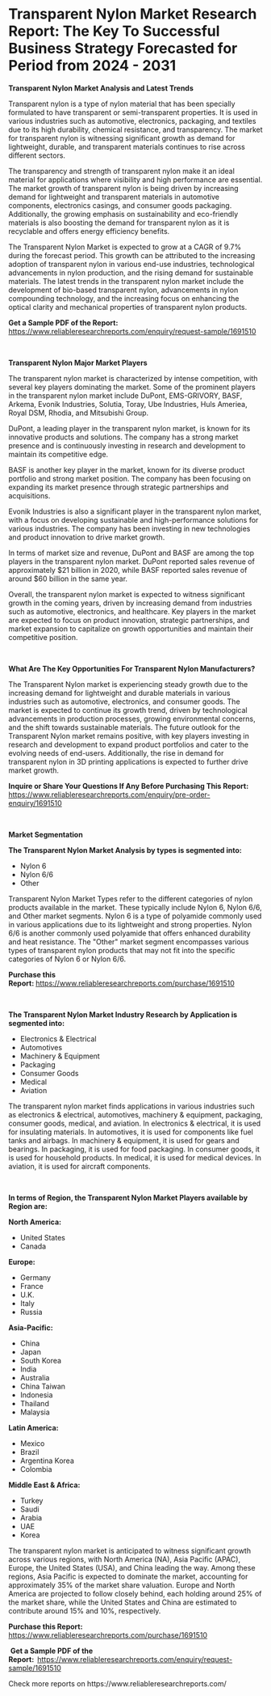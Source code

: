 <p><h1>Transparent Nylon Market Research Report: The Key To Successful Business Strategy Forecasted for Period from 2024 - 2031</h1></p><p><strong>Transparent Nylon Market Analysis and Latest Trends</strong></p>
<p><p>Transparent nylon is a type of nylon material that has been specially formulated to have transparent or semi-transparent properties. It is used in various industries such as automotive, electronics, packaging, and textiles due to its high durability, chemical resistance, and transparency. The market for transparent nylon is witnessing significant growth as demand for lightweight, durable, and transparent materials continues to rise across different sectors.</p><p>The transparency and strength of transparent nylon make it an ideal material for applications where visibility and high performance are essential. The market growth of transparent nylon is being driven by increasing demand for lightweight and transparent materials in automotive components, electronics casings, and consumer goods packaging. Additionally, the growing emphasis on sustainability and eco-friendly materials is also boosting the demand for transparent nylon as it is recyclable and offers energy efficiency benefits.</p><p>The Transparent Nylon Market is expected to grow at a CAGR of 9.7% during the forecast period. This growth can be attributed to the increasing adoption of transparent nylon in various end-use industries, technological advancements in nylon production, and the rising demand for sustainable materials. The latest trends in the transparent nylon market include the development of bio-based transparent nylon, advancements in nylon compounding technology, and the increasing focus on enhancing the optical clarity and mechanical properties of transparent nylon products.</p></p>
<p><strong>Get a Sample PDF of the Report:&nbsp;</strong> <a href="https://www.reliableresearchreports.com/enquiry/request-sample/1691510">https://www.reliableresearchreports.com/enquiry/request-sample/1691510</a></p>
<p>&nbsp;</p>
<p><strong>Transparent Nylon Major Market Players</strong></p>
<p><p>The transparent nylon market is characterized by intense competition, with several key players dominating the market. Some of the prominent players in the transparent nylon market include DuPont, EMS-GRIVORY, BASF, Arkema, Evonik Industries, Solutia, Toray, Ube Industries, Huls Ameriea, Royal DSM, Rhodia, and Mitsubishi Group.</p><p>DuPont, a leading player in the transparent nylon market, is known for its innovative products and solutions. The company has a strong market presence and is continuously investing in research and development to maintain its competitive edge.</p><p>BASF is another key player in the market, known for its diverse product portfolio and strong market position. The company has been focusing on expanding its market presence through strategic partnerships and acquisitions.</p><p>Evonik Industries is also a significant player in the transparent nylon market, with a focus on developing sustainable and high-performance solutions for various industries. The company has been investing in new technologies and product innovation to drive market growth.</p><p>In terms of market size and revenue, DuPont and BASF are among the top players in the transparent nylon market. DuPont reported sales revenue of approximately $21 billion in 2020, while BASF reported sales revenue of around $60 billion in the same year.</p><p>Overall, the transparent nylon market is expected to witness significant growth in the coming years, driven by increasing demand from industries such as automotive, electronics, and healthcare. Key players in the market are expected to focus on product innovation, strategic partnerships, and market expansion to capitalize on growth opportunities and maintain their competitive position.</p></p>
<p>&nbsp;</p>
<p><strong>What Are The Key Opportunities For Transparent Nylon Manufacturers?</strong></p>
<p><p>The Transparent Nylon market is experiencing steady growth due to the increasing demand for lightweight and durable materials in various industries such as automotive, electronics, and consumer goods. The market is expected to continue its growth trend, driven by technological advancements in production processes, growing environmental concerns, and the shift towards sustainable materials. The future outlook for the Transparent Nylon market remains positive, with key players investing in research and development to expand product portfolios and cater to the evolving needs of end-users. Additionally, the rise in demand for transparent nylon in 3D printing applications is expected to further drive market growth.</p></p>
<p><strong>Inquire or Share Your Questions If Any Before Purchasing This Report:</strong> <a href="https://www.reliableresearchreports.com/enquiry/pre-order-enquiry/1691510">https://www.reliableresearchreports.com/enquiry/pre-order-enquiry/1691510</a></p>
<p>&nbsp;</p>
<p><strong>Market Segmentation</strong></p>
<p><strong>The Transparent Nylon Market Analysis by types is segmented into:</strong></p>
<p><ul><li>Nylon 6</li><li>Nylon 6/6</li><li>Other</li></ul></p>
<p><p>Transparent Nylon Market Types refer to the different categories of nylon products available in the market. These typically include Nylon 6, Nylon 6/6, and Other market segments. Nylon 6 is a type of polyamide commonly used in various applications due to its lightweight and strong properties. Nylon 6/6 is another commonly used polyamide that offers enhanced durability and heat resistance. The "Other" market segment encompasses various types of transparent nylon products that may not fit into the specific categories of Nylon 6 or Nylon 6/6.</p></p>
<p><strong>Purchase this Report:&nbsp;</strong><a href="https://www.reliableresearchreports.com/purchase/1691510">https://www.reliableresearchreports.com/purchase/1691510</a></p>
<p>&nbsp;</p>
<p><strong>The Transparent Nylon Market Industry Research by Application is segmented into:</strong></p>
<p><ul><li>Electronics & Electrical</li><li>Automotives</li><li>Machinery & Equipment</li><li>Packaging</li><li>Consumer Goods</li><li>Medical</li><li>Aviation</li></ul></p>
<p><p>The transparent nylon market finds applications in various industries such as electronics & electrical, automotives, machinery & equipment, packaging, consumer goods, medical, and aviation. In electronics & electrical, it is used for insulating materials. In automotives, it is used for components like fuel tanks and airbags. In machinery & equipment, it is used for gears and bearings. In packaging, it is used for food packaging. In consumer goods, it is used for household products. In medical, it is used for medical devices. In aviation, it is used for aircraft components.</p></p>
<p>&nbsp;</p>
<p><strong>In terms of Region, the Transparent Nylon Market Players available by Region are:</strong></p>
<p>
    <p> <strong> North America: </strong>
        <ul>
            <li>United States</li>
            <li>Canada</li>
        </ul>
        </p> 
    <p> <strong> Europe: </strong>
        <ul>
            <li>Germany</li>
            <li>France</li>
            <li>U.K.</li>
            <li>Italy</li>
            <li>Russia</li>
        </ul>
        </p> 
    <p> <strong> Asia-Pacific: </strong>
        <ul>
            <li>China</li>
            <li>Japan</li>
            <li>South Korea</li>
            <li>India</li>
            <li>Australia</li>
            <li>China Taiwan</li>
            <li>Indonesia</li>
            <li>Thailand</li>
            <li>Malaysia</li>
        </ul>
        </p> 
    <p> <strong> Latin America: </strong>
        <ul>
            <li>Mexico</li>
            <li>Brazil</li>
            <li>Argentina Korea</li>
            <li>Colombia</li>
        </ul>
        </p> 
    <p> <strong> Middle East & Africa: </strong>
        <ul>
            <li>Turkey</li>
            <li>Saudi</li>
            <li>Arabia</li>
            <li>UAE</li>
            <li>Korea</li>
        </ul>
    </p>
    </p>
<p><p>The transparent nylon market is anticipated to witness significant growth across various regions, with North America (NA), Asia Pacific (APAC), Europe, the United States (USA), and China leading the way. Among these regions, Asia Pacific is expected to dominate the market, accounting for approximately 35% of the market share valuation. Europe and North America are projected to follow closely behind, each holding around 25% of the market share, while the United States and China are estimated to contribute around 15% and 10%, respectively.</p></p>
<p><strong>Purchase this Report: </strong><a href="https://www.reliableresearchreports.com/purchase/1691510">https://www.reliableresearchreports.com/purchase/1691510</a></p>
<p>&nbsp;<strong>Get a Sample PDF of the Report:&nbsp;&nbsp;</strong><a href="https://www.reliableresearchreports.com/enquiry/request-sample/1691510">https://www.reliableresearchreports.com/enquiry/request-sample/1691510</a></p>
<p><strong></strong></p>
<p>Check more reports on https://www.reliableresearchreports.com/</p>